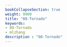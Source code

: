 ```yaml
---
bookCollapseSection: true
weight: 9900
title: "08-Tornado"
keywords:
- 08-Tornado
- mlzhang
description : "08-Tornado"
---
```

